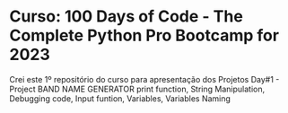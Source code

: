 # Curso: 100 Days of Code - The Complete Python Pro Bootcamp for 2023 
Crei este 1º repositório do curso para apresentação dos Projetos
Day#1 - Project BAND NAME GENERATOR
print function, String Manipulation, Debugging code, Input funtion, Variables, Variables Naming